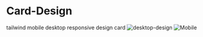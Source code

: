 # Card-Design
tailwind mobile desktop responsive design card
![desktop-design](https://user-images.githubusercontent.com/56288392/236658021-653149fd-e4b3-4d1d-aa54-d468dd10f88d.png)
![Mobile](https://user-images.githubusercontent.com/56288392/236658023-5d4912ad-0db9-4d0a-83f1-f8d3cceb4e98.png)
